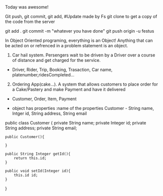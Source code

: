 Today was awesome!

Git push, git commit, git add, #Update made by Fs
git clone to get a copy of the code from the server

git add . 
git commit -m "whatever you have done"
git push origin -u festus

In Object Oriented programing, everything is an Object!
Anything that can be acted on or refrenced in a problem statement 
is an object.

1. Car hail system. Persengers wait to be driven by a Driver over a 
course of distance and get charged for the service.
- Driver, Rider, Trip, Booking, Trasaction, Car
name, platenumber,ridesCompleted...

2. Ordering App(cake...). A system that allows customers to place
order for a Cake/Pastery and make Payment and have it delivered
- Customer, Order, Item, Payment

- object has properties :name of the properties
Customer - String name, Intger id, String address, String email

public class Customer {
    private String name; 
    private Integer id;
    private String address;
    private String email;
    
    public Customer(){

    }

    public String Integer getId(){
        return this.id;
    }

    public void setId(Integer id){
        this.id id;
    }
}
